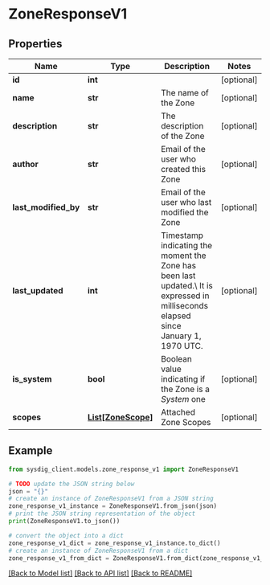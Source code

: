 # ZoneResponseV1


## Properties

Name | Type | Description | Notes
------------ | ------------- | ------------- | -------------
**id** | **int** |   | [optional] 
**name** | **str** | The name of the Zone | [optional] 
**description** | **str** | The description of the Zone | [optional] 
**author** | **str** | Email of the user who created this Zone | [optional] 
**last_modified_by** | **str** | Email of the user who last modified the Zone | [optional] 
**last_updated** | **int** | Timestamp indicating the moment the Zone has been last updated.\\ It is expressed in milliseconds elapsed since January 1, 1970 UTC.  | [optional] 
**is_system** | **bool** | Boolean value indicating if the Zone is a *System* one | [optional] 
**scopes** | [**List[ZoneScope]**](ZoneScope.md) | Attached Zone Scopes | [optional] 

## Example

```python
from sysdig_client.models.zone_response_v1 import ZoneResponseV1

# TODO update the JSON string below
json = "{}"
# create an instance of ZoneResponseV1 from a JSON string
zone_response_v1_instance = ZoneResponseV1.from_json(json)
# print the JSON string representation of the object
print(ZoneResponseV1.to_json())

# convert the object into a dict
zone_response_v1_dict = zone_response_v1_instance.to_dict()
# create an instance of ZoneResponseV1 from a dict
zone_response_v1_from_dict = ZoneResponseV1.from_dict(zone_response_v1_dict)
```
[[Back to Model list]](../README.md#documentation-for-models) [[Back to API list]](../README.md#documentation-for-api-endpoints) [[Back to README]](../README.md)


